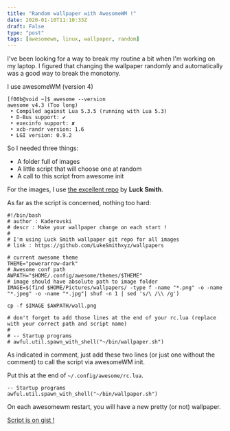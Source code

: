 ```yaml
---
title: "Random wallpaper with AwesomeWM !"
date: 2020-01-10T11:10:33Z
draft: False
type: "post"
tags: [awesomewm, linux, wallpaper, random]
---
```


I've been looking for a way to break my routine a bit when I'm working on my laptop. I figured that changing the wallpaper randomly and automatically was a good way to break the monotony.

I use awesomeWM (version 4)
```
[f00b@void ~]$ awesome --version
awesome v4.3 (Too long)
 • Compiled against Lua 5.3.5 (running with Lua 5.3)
 • D-Bus support: ✔
 • execinfo support: ✘
 • xcb-randr version: 1.6
 • LGI version: 0.9.2
```

So I needed three things:

- A folder full of images
- A little script that will choose one at random
- A call to this script from awesome init

For the images, I use [the excellent repo](https://github.com/LukeSmithxyz/wallpapers) by **Luck Smith**.

As far as the script is concerned, nothing too hard:
```
#!/bin/bash
# author : Kaderovski
# descr : Make your wallpaper change on each start !
#
# I'm using Luck Smith wallpaper git repo for all images
# link : https://github.com/LukeSmithxyz/wallpapers

# current awesome theme
THEME="powerarrow-dark"
# Awesome conf path
AWPATH="$HOME/.config/awesome/themes/$THEME"
# image should have absolute path to image folder
IMAGE=$(find $HOME/Pictures/wallpapers/ -type f -name "*.png" -o -name "*.jpeg" -o -name "*.jpg"| shuf -n 1 | sed 's/\ /\\ /g')

cp -f $IMAGE $AWPATH/wall.png

# don't forget to add those lines at the end of your rc.lua (replace with your correct path and script name)
#
# -- Startup programs
# awful.util.spawn_with_shell("~/bin/wallpaper.sh")
```

As indicated in comment, just add these two lines (or just one without the comment) to call the script via awesomeWM init.

Put this at the end of `~/.config/awesome/rc.lua`.
```
-- Startup programs
awful.util.spawn_with_shell("~/bin/wallpaper.sh")
```

On each awesomewm restart, you will have a new pretty (or not) wallpaper.

[Script is on gist !](https://gist.github.com/Kaderovski/785796c5e4e37a4d759f0f8c89c41f0e)
